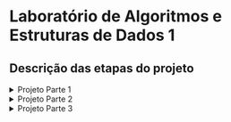# Laboratório de Algoritmos e Estruturas de Dados 1

## Descrição das etapas do projeto

<details>
    <summary>Projeto Parte 1</summary>
    <h3>Busca de Padrão em Lista</h3>
    <p>Uma imagem digital é uma matriz de elementos, podendo ter duas ou mais dimensões, em que cada elemento é um pixel com uma cor ou tom de cinza. Cada cor pode ser representada por um número (tom de cinza) ou por uma tupla (por exemplo, quando utiliza-se o sistema de cores RGB, que é a sigla para <em>Red Green Blue</em>, a representação da cor será uma tripla com três valores).</p>
    <p>Nesta primeira etapa do projeto, não será necessário trabalhar diretamente com imagens digitais, mas vamos tomá-las como exemplo para explicar o problema a ser resolvido. Considere as seguintes imagens de uma pista em miniatura:</p>
    <!-- imagens aqui !-->
    <p>Quando a pista é percorrida com uma câmera e as imagens de cada instante são obtidas, surgem visões diferentes da pista, principalmente nas curvas, em que pode ocorrer cortes na visão da pista. Observe, por exemplo, a sequência de imagens a seguir:</p>
    <!-- imagens aqui !-->
    <p>Nessa sequência de imagens, a partir da primeira, é possível ver que há uma curva próxima e, à medida que se caminha na pista e a curva se aproxima, a câmera captura cada vez menos as bordas da pista (que são as linhas brancas) devido ao seu campo de visão e ao seu movimento. Na última imagem da sequência, é possível ver somente a borda direita, ou seja, parte da pista foi cortada.</p>
    <p>Imagine agora que a pista foi colorida de vermelho. Se fizermos um corte na imagem e tormarmos apenas uma linha (desenhada em amarelo nas imagens abaixo), veremos que, quando a imagem da pista aparece sem cortes (primeira imagem), as cores que aparecem na altura da linha são preto, branco, vermelho, branco e preto, da esquerda para a direita.</p>
    <!-- imagens aqui !-->
    <p>Quando a imagem da pista aparece com cortes, outras possibilidades são possíveis, por exemplo, na segunda imagem temos a seguinte sequência de cores na altura da linha amarela: vermelho, branco e preto, da esquerda para a direita.</p>
    <p>O objetivo da primeira parte do projeto é, dada uma linha da imagem, buscar pelo padrão de sequência de cores que indica que a pista está sendo vista por completo (da borda esquerda até a borda direita).</p>
    <p>No exercício de programação “Análise de segmentos com elementos iguais”, foi fornecido um arquivo com os valores (“cores”) dos elementos de uma linha e foi realizada a análise dos tipos dos segmentos e a contagem do número de elementos do respectivo segmento.</p>
    <p>Se considerarmos o seguinte mapeamento dos valores do vetor para os números inteiros (o mapeamento será sempre o mesmo no projeto,  independentemente dos valores dos elementos fornecidos): 0(preto) = 0; 128(vermelho*) = 1; 255(branco) = 3.</p>
    <p>(*) Observação: na verdade o valor 128 representa um tom de cinza mas que no exemplo será entendido como a cor vermelha para simplificar.</p>
    <p>Então o padrão da pista completa que estamos buscando é a seguinte sequência dos tipos dos segmentos: 1 3 2 3 1.</p>
    <p>Que representam as cores: preto, branco, vermelho, branco e preto. A sequência dos tipos dos segmentos foi parte da saída do exercício de programação citado e, portanto, o código entregue poderá ser aproveitado na solução desta parte do projeto.</p>
    <p>Se eu já tenho um programa que imprime a sequência dos tipos dos segmentos, o que devo fazer então? Você deverá verificar se o padrão “1 3 2 3 1” está presente em alguma parte dessa sequência. Por exemplo, considere a sequência dos tipos dos segmentos:</p>
    <p>| 1 | | 3 | | <em>1</em> | | <em>3</em> | | <em>2</em> | | <em>3</em> | | <em>1</em> | | 3 | | 1 | </p>
    <p>Nesse exemplo há o padrão da pista completa em uma parte da sequência (colorido em amarelo). No exemplo a seguir não há o padrão de pista completa:</p>
    <p>| 1 | | 3 | | 1 | | 3 | | 1 |</p>
    <p>Há várias outras possibilidades de sequências em que o padrão pode ou não estar presente. O padrão será considerado presente na sequência somente se a sub-sequência “1 3 2 3 1” for encontrada nesta ordem.</p>
    <h3>Formato de Entrada de Dados</h3>
    <p>Os valores dos pixels (elementos) da linha da imagem serão fornecidos em um arquivo texto com o seguinte formato: <u>na primeira linha o valor de N</u> e <u>na linha seguinte os N valores</u> dos elementos separados por um espaço em branco. Todos valores são números inteiros. Esse formato é igual ao do exercício de programação “Análise de segmentos com elementos iguais”.</p>
    <p>O programa deverá solicitar o nome do arquivo de entrada.</p>
    <h3>Formato de Saída de Dados</h3>
    <p>O programa deverá produzir a impressão na tela conforme o modelo a seguir, de acordo com o resultado encontrado (não utilize acentuação nem cedilha na saída para esse programa):</p>
    <p><code>Digite o nome do arquivo: teste.txt</code></p>
    <p><code>Resultado: Padrao encontrado.</code></p>
    <p>Ou:</p>
    <p><code>Digite o nome do arquivo: teste.txt</code></p>
    <p><code>Resultado: Padrao nao encontrado.</code></p>
</details>

<details>
    <summary>Projeto Parte 2</summary>
    <h3>Busca de Padrão em Sequência – Faixa de Pedestres</h3>
    <p>Na primeira etapa do projeto, foi implementada a busca pelo padrão da pista em uma linha da imagem (desenhada em amarelo na imagem de exemplo abaixo). Esse padrão é uma sequência de cores que indica que a pista está sendo vista por completo (da borda esquerda até a borda direita). A sequência de cores que aparecem na altura da linha amarela é: preto, branco, vermelho, branco e preto.</p>
    <!-- imagens aqui !-->
    <p>O objetivo da segunda parte do projeto é, dada uma linha da imagem, identificar o padrão de uma faixa de pedestres como, por exemplo, da imagem a seguir:</p>
    <!-- imagens aqui !-->
    <p>Nesse exemplo há o padrão da faixa de pedestres em uma parte da sequência. Esse padrão é mostrado abaixo:</p>
    </p>| ... | | 1 | | 3 | | 1 | | 3 | | 1 | | 3 | | 1 | | 3 | | 1 | | 3 | | 1 | | 3 | | 1 | | ... |</p>
    <p>Há várias possibilidades de sequências em que o padrão pode ou não estar presente. O padrão será considerado presente na sequência somente se a sub-sequência “1 3 1 3 1 3 1 3 1 3 1 3 1” for encontrada nesta ordem</p>
    <p>Para a implementação da Parte II, o código da Parte I poderá ser utilizado.</p>
    <h3>Formato de Entrada de Dados</h3>
    <p>Os valores dos pixels (elementos) da linha da imagem serão fornecidos em um arquivo texto com o seguinte formato: <u>na primeira linha o valor de N</u> e <u>na linha seguinte os N valores</u> dos elementos separados por um espaço em branco. Todos valores são números inteiros. Esse formato é igual ao do exercício de programação “Análise de segmentos com elementos iguais”.</p>
    <p>O programa deverá solicitar o nome do arquivo de entrada.</p>
    <h3>Formato de Saída de Dados</h3>
    <p>O programa deverá produzir a impressão na tela conforme o modelo a seguir, de acordo com o resultado encontrado (não utilize acentuação nem cedilha na saída para esse programa):</p>
    <p><code>Digite o nome do arquivo: teste.txt</code></p>
    <p><code>Resultado: Padrao de faixa de pedestres encontrado.</code></p>
    <p>Ou:</p>
    <p><code>Digite o nome do arquivo: teste.txt</code></p>
    <p><code>Resultado: Padrao de faixa de pedestres nao encontrado.</code></p>
</details>

<details>
    <summary>Projeto Parte 3</summary>
    <h3>Detecção de faixa de pedestres em uma imagem da pista</h3>
    <p>Na segunda etapa do projeto, foi implementada a identificação do padrão de uma faixa de pedestres dada uma linha da imagem. Considere que agora não há apenas um, mas L linhas selecionadas na imagem, como mostrado na figura abaixo, em que cada linha está colorida de azul.</p>
    <!-- imagens aqui !-->
    <p>O objetivo da terceira etapa do projeto é realizar a detecção de faixa de pedestres em uma imagem da pista de forma simples, considerado as informações de vários perfis (linhas) da imagem. Dessa forma, cada perfil da imagem deverá ser analisado e o resultado (Pista normal, Faixa de pedestres ou Padrão não identificado) deverá ser armazenado em uma estrutura de dados do tipo lista. </p>
    <p>Para armazenar o resultado da análise de cada perfil em uma lista, utilize uma das implementações do livro texto do Ziviani para o tipo abstrato de dados Lista (por meio de arranjo ou apontadores), disponíveis em: <a href="http://www2.dcc.ufmg.br/livros/algoritmos/implementacoes-03.php">DCC UFMG</a>.</p>
    <p>Cada item da lista, que representa um perfil, deverá conter: um campo Chave (número inteiro que será atribuído sequencialmente a cada perfil lido do arquivo) e um campo Resultado (Pista normal, Faixa de pedestres ou Padrão não identificado).</p>
    <p>É obrigatório utilizar as funções da implementação do Ziviani e não é permitido alterá-las, com exceção da função main e das definições solicitadas neste enunciado. Funções adicionais poderão ser criadas, se necessário.</p>
    <p>Cada grupo deverá escolher qual método será utilizado para realizar a detecção de faixa de pedestres (por exemplo, pode ser considerado que há faixa de pedestres se em pelo menos um perfil for detectado o padrão da faixa). Lembrem-se de levar em consideração que há perfis diversos na imagem, alguns somente com o padrão da pista completa, outros com falhas devido à iluminação ou movimento do robô, etc.</p>
    <!-- imagens aqui !-->
    <p>Para a implementação da Parte III, o código da Parte II poderá ser utilizado.</p>
    <h3>Formato de Entrada de Dados</h3>
    <p>Os valores dos N pixels (elementos) dos L perfis da imagem serão fornecidos em um arquivo texto com o seguinte formato: na primeira linha o valor de L e nas linhas seguintes: o valor de N e na próxima linha os N valores dos elementos do perfil separados por um espaço em branco. Todos valores são números inteiros.</p>
    <p>O programa deverá solicitar o nome do arquivo de entrada.</p>
    <h3>Formato de Saída de Dados</h3>
    <p>O programa deverá produzir a impressão na tela conforme o modelo a seguir, de acordo com o resultado encontrado (não utilize acentuação nem cedilha na saída para esse programa):</p>
    <p><code>Digite o nome do arquivo: teste.txt</code></p>
    <p><code>Resultado: Pista sem faixa de pedestres.</code></p>
    <p>Ou:</p>
    <p><code>Digite o nome do arquivo: teste.txt</code></p>
    <p><code>Resultado: Pista com faixa de pedestres.</code></p>
</details>